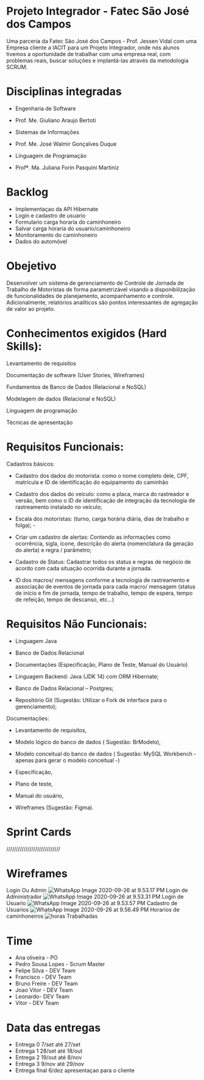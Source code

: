 # Projeto Integrador - Fatec São José dos Campos
Uma parceria da Fatec São José dos Campos - Prof. Jessen Vidal com uma Empresa cliente a IACIT para um Projeto Integrador, onde nós alunos tivemos a oportunidade de trabalhar com uma empresa real, com problemas reais, buscar soluções e implantá-las através da metodologia SCRUM.

# Disciplinas integradas
- Engenharia de Software
- Prof. Me. Giuliano Araujo Bertoti

- Sistemas de Informações
- Prof. Me. José Walmir Gonçalves Duque

- Linguagem de Programação
- Profª. Ma. Juliana Forin Pasquini Martiniz

# Backlog
- Implementaçao da API Hibernate
- Login e cadastro de usuario
- Formulario carga horaria do caminhoneiro
- Salvar carga horaria do usuario/caminhoneiro
- Monitoramento do caminhoneiro
- Dados do automóvel


# Obejetivo 

Desenvolver um sistema de gerenciamento de Controle de Jornada de Trabalho de Motoristas de forma parametrizável visando a disponibilização de funcionalidades de planejamento, acompanhamento e controle. Adicionalmente, relatórios analíticos são pontos interessantes de agregação de valor ao projeto.

# Conhecimentos exigidos  (Hard Skills): 

Levantamento de requisitos 

Documentação de software (User Stories, Wireframes) 

Fundamentos de Banco de Dados (Relacional e NoSQL) 

Modelagem de dados (Relacional e NoSQL) 

Linguagem de programação 

Técnicas de apresentação 


# Requisitos Funcionais:  

Cadastros básicos:  

 

- Cadastro dos dados do motorista:  como o nome completo dele, CPF, matrícula e ID de identificação do equipamento do caminhão 

- Cadastro dos dados do veículo:  como a placa, marca do rastreador e versão, bem como o ID de identificação de integração da tecnologia de rastreamento instalado no veículo; 

- Escala dos motoristas: (turno, carga horária diária, dias de trabalho e folga); - 

- Criar um cadastro de alertas: Contendo as informações como ocorrência, sigla, ícone, descrição do alerta (nomenclatura da geração do alerta) e regra / parâmetro; 

- Cadastro de Status: Cadastrar todos os status e regras de negócio de acordo com cada situação ocorrida durante a jornada. 

- ID dos macros/ mensagens conforme a tecnologia de rastreamento e associação de eventos de jornada para cada macro/ mensagem (status de início e fim de jornada, tempo de trabalho, tempo de espera, tempo de refeição, tempo de descanso, etc...)  

 

# Requisitos Não Funcionais: 

- Linguagem Java 

- Banco de Dados Relacional 

- Documentações (Especificação, Plano de Teste, Manual do Usuário) 

- Linguagem  Backend: Java (JDK 14) com ORM Hibernate; 

- Banco de Dados Relacional – Postgres; 

- Repositório Git (Sugestão: Utilizar o Fork de interface para o gerenciamento); 

Documentações: 

- Levantamento de requisitos, 

- Modelo lógico do banco de dados ( Sugestão: BrModelo), 

- Modelo conceitual do banco de dados ( Sugestão: MySQL Workbench - apenas para        gerar o modelo conceitual -) 

- Especificação, 

- Plano de teste,  

- Manual do usuário, 

- Wireframes (Sugestão: Figma). 

# Sprint Cards

////////////////////////////

# Wireframes

 Login Ou Admin
![WhatsApp Image 2020-09-26 at 9.53.17 PM](https://github.com/Felipe-Silva2002/projetoIntegrador/blob/master/WhatsApp%20Image%202020-09-26%20at%209.53.17%20PM.jpeg)
Login de Administrador
![WhatsApp Image 2020-09-26 at 9.53.31 PM](https://github.com/Felipe-Silva2002/projetoIntegrador/blob/master/WhatsApp%20Image%202020-09-26%20at%209.53.31%20PM.jpeg)
Login de Usuario
![WhatsApp Image 2020-09-26 at 9.53.57 PM](https://github.com/Felipe-Silva2002/projetoIntegrador/blob/master/WhatsApp%20Image%202020-09-26%20at%209.53.57%20PM.jpeg)
Cadastro de Usuarios
![WhatsApp Image 2020-09-26 at 9.56.49 PM](https://github.com/Felipe-Silva2002/projetoIntegrador/blob/master/WhatsApp%20Image%202020-09-26%20at%209.56.49%20PM.jpeg)
Horarios de caminhoneiros
![horas Trabalhadas](https://github.com/Felipe-Silva2002/projetoIntegrador/blob/master/horas%20Trabalhadas.jpeg)


# Time
- Ana oliveira - PO
- Pedro Sousa Lopes - Scrum Master
- Felipe Silva - DEV Team
- Francisco - DEV Team
- Bruno Freire - DEV Team
- Joao Vitor - DEV Team
- Leonardo- DEV Team
- Vitor - DEV Team

# Data das entregas

- Entrega 0  7/set até 27/set
- Entrega 1  28/set até 18/out
- Entrega 2  19/out até 8/nov
- Entrega 3  9/nov até 29/nov
- Entrega final  6/dez   apresentaçao para o cliente
